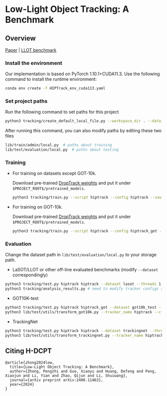 # Low-Light Object Tracking: A Benchmark

## Overview

[Paper](https://arxiv.org/abs/2408.11463) | [LLOT benchmark](https://pan.baidu.com/s/1NvLQYoDFZgvMA0Jnq6YUkA?pwd=exyr)

### Install the environment

Our implementation is based on PyTorch 1.10.1+CUDA11.3. Use the following command to install the runtime environment:

```bash
conda env create -f HIPTrack_env_cuda113.yaml
```



### Set project paths

Run the following command to set paths for this project

```bash
python3 tracking/create_default_local_file.py --workspace_dir . --data_dir ./data --save_dir ./output
```

After running this command, you can also modify paths by editing these two files

```bash
lib/train/admin/local.py  # paths about training
lib/test/evaluation/local.py  # paths about testing
```



### Training

- For training on datasets except GOT-10k.

  Download pre-trained [DropTrack weights](https:) and put it under `$PROJECT_ROOT$/pretrained_models`.

  ```bash
  python3 tracking/train.py --script hiptrack --config hiptrack --save_dir ./output --mode multiple --nproc_per_node 4
  ```

- For training on GOT-10k.

  Download pre-trained [DropTrack weights](https:) and put it under `$PROJECT_ROOT$/pretrained_models`.

  ```bash
  python3 tracking/train.py --script hiptrack --config hiptrack_got --save_dir ./output --mode multiple --nproc_per_node 4
  ```



### Evaluation

Change the dataset path in `lib/test/evaluation/local.py` to your storage path.

- LaSOT/LLOT or other off-line evaluated benchmarks (modify `--dataset` correspondingly)

```bash
python3 tracking/test.py hiptrack hiptrack --dataset lasot --threads 1 --num_gpus 1
python3 tracking/analysis_results.py # need to modify tracker configs and names
```

- GOT10K-test

```bash
python3 tracking/test.py hiptrack hiptrack_got --dataset got10k_test --threads 1 --num_gpus 1
python3 lib/test/utils/transform_got10k.py --tracker_name hiptrack --cfg_name hiptrack_got
```

- TrackingNet

```bash
python3 tracking/test.py hiptrack hiptrack --dataset trackingnet --threads 1 --num_gpus 1
python3 lib/test/utils/transform_trackingnet.py --tracker_name hiptrack --cfg_name hiptrack
```







## Citing H-DCPT

```
@article{zhong2024low,
  title={Low-Light Object Tracking: A Benchmark},
  author={Zhong, Pengzhi and Guo, Xiaoyu and Huang, Defeng and Peng, Xiaojun and Li, Yian and Zhao, Qijun and Li, Shuiwang},
  journal={arXiv preprint arXiv:2408.11463},
  year={2024}
}
```

